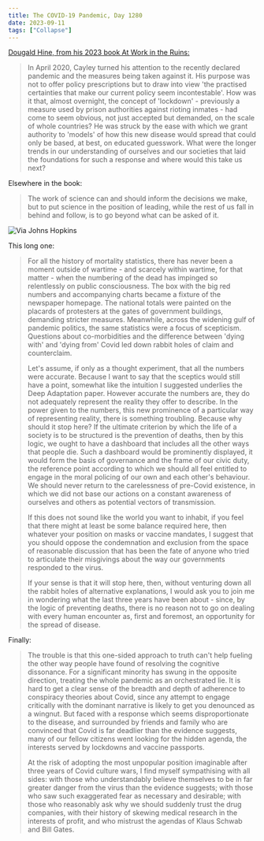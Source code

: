 ```yaml
---
title: The COVID-19 Pandemic, Day 1280
date: 2023-09-11
tags: ["Collapse"]
---
```


[Dougald Hine, from his 2023 book At Work in the Ruins:](https://www.chelseagreen.com/product/at-work-in-the-ruins/)

> In April 2020, Cayley turned his attention to the recently declared pandemic and the measures being taken against it. His purpose was not to offer policy prescriptions but to draw into view 'the practised certainties that make our current policy seem incontestable'. How was it that, almost overnight, the concept of 'lockdown'<!--x--> - previously a measure used by prison authorities against rioting inmates - had come to seem obvious, not just accepted but demanded, on the scale of whole countries? He was struck by the ease with which we grant authority to 'models' of how this new disease would spread that could only be based, at best, on educated guesswork. What were the longer trends in our understanding of ourselves and our societies that laid the foundations for such a response and where would this take us next?

Elsewhere in the book:

> The work of science can and should inform the decisions we make, but to put science in the position of leading, while the rest of us fall in behind and follow, is to go beyond what can be asked of it.

![Via Johns Hopkins](/images/covid-tracker.png)

This long one:

> For all the history of mortality statistics, there has never been a moment outside of wartime - and scarcely within wartime, for that matter - when the numbering of the dead has impinged so relentlessly on public consciousness. The box with the big red numbers and accompanying charts became a fixture of the newspaper homepage. The national totals were painted on the placards of protesters at the gates of government buildings, demanding stricter measures. Meanwhile, across the widening gulf of pandemic politics, the same statistics were a focus of scepticism. Questions about co-morbidities and the difference between 'dying with' and 'dying from' Covid led down rabbit holes of claim and counterclaim.
>
> Let's assume, if only as a thought experiment, that all the numbers were accurate. Because I want to say that the sceptics would still have a point, somewhat like the intuition I suggested underlies the Deep Adaptation paper. However accurate the numbers are, they do not adequately represent the reality they offer to describe. In the power given to the numbers, this new prominence of a particular way of representing reality, there is something troubling. Because why should it stop here? If the ultimate criterion by which the life of a society is to be structured is the prevention of deaths, then by this logic, we ought to have a dashboard that includes all the other ways that people die. Such a dashboard would be prominently displayed, it would form the basis of governance and the frame of our civic duty, the reference point according to which we should all feel entitled to engage in the moral policing of our own and each other's behaviour. We should never return to the carelessness of pre-Covid existence, in which we did not base our actions on a constant awareness of ourselves and others as potential vectors of transmission.
>
> If this does not sound like the world you want to inhabit, if you feel that there might at least be some balance required here, then whatever your position on masks or vaccine mandates, I suggest that you should oppose the condemnation and exclusion from the space of reasonable discussion that has been the fate of anyone who tried to articulate their misgivings about the way our governments responded to the virus.
>
> If your sense is that it will stop here, then, without venturing down all the rabbit holes of alternative explanations, I would ask you to join me in wondering what the last three years have been about - since, by the logic of preventing deaths, there is no reason not to go on dealing with every human encounter as, first and foremost, an opportunity for the spread of disease.

Finally:

> The trouble is that this one-sided approach to truth can't help fueling the other way people have found of resolving the cognitive dissonance. For a significant minority has swung in the opposite direction, treating the whole pandemic as an orchestrated lie. It is hard to get a clear sense of the breadth and depth of adherence to conspiracy theories about Covid, since any attempt to engage critically with the dominant narrative is likely to get you denounced as a wingnut. But faced with a response which seems disproportionate to the disease, and surrounded by friends and family who are convinced that Covid is far deadlier than the evidence suggests, many of our fellow citizens went looking for the hidden agenda, the interests served by lockdowns and vaccine passports.
>
> At the risk of adopting the most unpopular position imaginable after three years of Covid culture wars, I find myself sympathising with all sides: with those who understandably believe themselves to be in far greater danger from the virus than the evidence suggests; with those who saw such exaggerated fear as necessary and desirable; with those who reasonably ask why we should suddenly trust the drug companies, with their history of skewing medical research in the interests of profit, and who mistrust the agendas of Klaus Schwab and Bill Gates.
